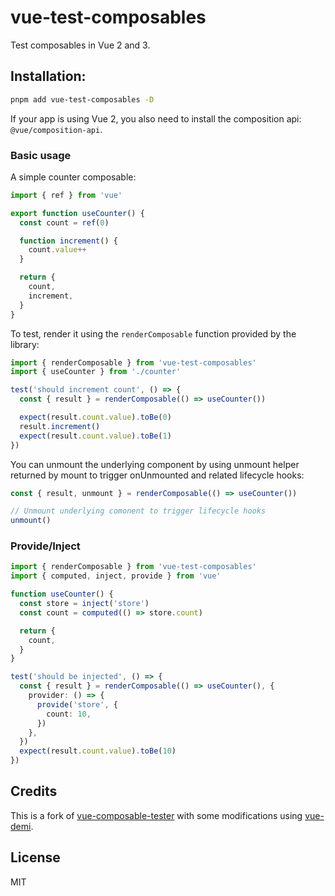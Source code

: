 # vue-test-composables

Test composables in Vue 2 and 3.

## Installation:

```bash
pnpm add vue-test-composables -D
```

If your app is using Vue 2, you also need to install the composition api: `@vue/composition-api`.

### Basic usage

A simple counter composable:

```ts
import { ref } from 'vue'

export function useCounter() {
  const count = ref(0)

  function increment() {
    count.value++
  }

  return {
    count,
    increment,
  }
}
```

To test, render it using the `renderComposable` function provided by the library:

```ts
import { renderComposable } from 'vue-test-composables'
import { useCounter } from './counter'

test('should increment count', () => {
  const { result } = renderComposable(() => useCounter())

  expect(result.count.value).toBe(0)
  result.increment()
  expect(result.count.value).toBe(1)
})
```

You can unmount the underlying component by using unmount helper returned by mount to trigger onUnmounted and related lifecycle hooks:

```ts
const { result, unmount } = renderComposable(() => useCounter())

// Unmount underlying comonent to trigger lifecycle hooks
unmount()
```

### Provide/Inject

```ts
import { renderComposable } from 'vue-test-composables'
import { computed, inject, provide } from 'vue'

function useCounter() {
  const store = inject('store')
  const count = computed(() => store.count)

  return {
    count,
  }
}

test('should be injected', () => {
  const { result } = renderComposable(() => useCounter(), {
    provider: () => {
      provide('store', {
        count: 10,
      })
    },
  })
  expect(result.count.value).toBe(10)
})
```

## Credits

This is a fork of [vue-composable-tester](https://github.com/ktsn/vue-composable-tester) with some modifications using [vue-demi](https://github.com/vueuse/vue-demi/).

## License

MIT